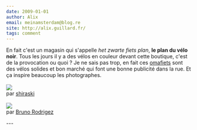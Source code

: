 ```yaml
---
date: 2009-01-01
author: Alix
email: meinamsterdam@blog.re
site: http://alix.guillard.fr/
tags: comment
---
```


<p>
En fait c'est un magasin qui s'appelle <i>het zwarte fiets plan</i>, <b>le plan du vélo noir</b>. Tous les jours il y a des vélos en couleur devant cette boutique, c'est de la provocation ou quoi ? Je ne sais pas trop, en fait ces <a href="http://blog.re/me-in-amsterdam/index.php/plein-de-velos#omafiets">omafiets</a> sont des vélos solides et bon marché qui font une bonne publicité dans la rue. Et ça inspire beaucoup les photographes.<br/><br/>
<img src="http://farm1.static.flickr.com/171/443664789_92b856266b.jpg?v=0"/><br/>
par <a href="http://www.flickr.com/photos/shiratski/443664789/?editedcomment=1#comment72157600042831912" rel="nofollow">shiraski</a><br/><br/>
<img src="http://farm4.static.flickr.com/3158/2423694470_34467fd79d.jpg?v=0" /><br/>
par <a href="http://www.flickr.com/photos/b5/2423694470/in/photostream/" rel="nofollow">Bruno Rodrigez</a>
</p>
---